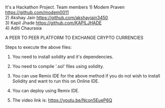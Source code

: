 It's a Hackathon Project. 
Team members 1) Modem Praven    https://github.com/modem0011   <br/>
             2) Akshay Jain     https://github.com/akshayjain3450 <br/>
             3) Kapil Jhade     https://github.com/KAPILJHADE  <br/>
             4) Aditi Chaurasia  

A PEER TO PEER PLATFORM TO EXCHANGE CRYPTO CURRENCIES

Steps to execute the above files:

  1)  You need to install solidity and it's dependencies.

  2)  You need to compile '.sol' files using solidity.

  3)  You can use Remix IDE for the above method if you do not wish to install Solidity and want to run this on Online IDE.

  4)  You can deploy using Remix IDE.

  5) The video link is: https://youtu.be/Ncon5EueP6Q



